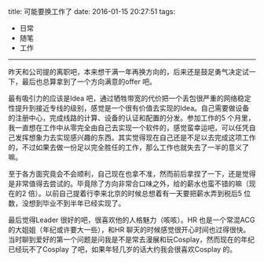 title: 可能要换工作了
date: 2016-01-15 20:27:51
tags:
  - 日常
  - 随笔
  - 工作
---

昨天和公司提的离职吧，本来想干满一年再换方向的，后来还是鼓足勇气决定试一下，最后也总算拿到了一个方向满意的offer 吧。

最有吸引力的应该是Idea 吧，通过牺牲带宽的代价把一个丢包很严重的网络稳定性提升到接近专线的级别，感觉是一个很有价值去实现的Idea。自己需要做设备的注册中心，完成线路的计算、设备的认证和配置的分发。参加工作的5 个月里，我一直想在工作中从零完全由自己去实现一个软件的，感觉蛮幸运吧，可以任凭自己发挥想象力去实现感兴趣的东西。其实觉得现在自己还是不足以去完成这项工作的，不过如果去做一份足以完全胜任的工作，那么工作也就失去了一半的意义了嘛。

<!-- more -->

至于各方面究竟会不会顺利，自己现在也拿不准，然而前后拿捏了一下，还是觉得是非常值得去尝试的。毕竟除了方向非常合口味之外，给的薪水也蛮不错的嘛（现在的2 倍）。以前自己提着行李来北京的时候总想着有一天要把薪水弄到税后5 位数，没想到毕业不到半年已经实现了。

最后觉得Leader 很好的吧，很喜欢他的人格魅力（咳咳）。HR 也是一个常混ACG 的大姐姐（年纪或许要大一些），和HR 聊天的时候感觉很开心时间也过得很快。当时聊到爱好的第一个问题是问我是不是常去漫展和玩Cosplay，然而现在的年纪已经玩不了Cosplay 了吧，如果年轻几岁的话大约我会很喜欢Cosplay 的。

